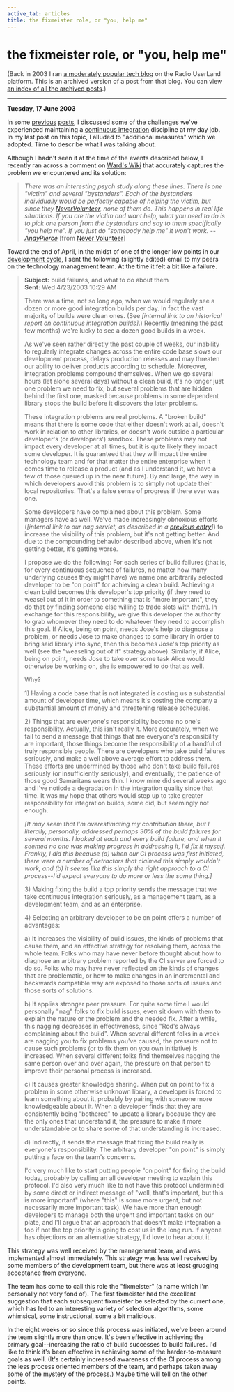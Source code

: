 ```yaml
---
active_tab: articles
title: the fixmeister role, or "you, help me"
---
```

# the fixmeister role, or "you, help me"

<div style="color:#333">(Back in 2003 I ran <a href="http://radio.weblogs.com/0122027/">a moderately popular tech blog</a> on the Radio UserLand platform.  This is an archived version of a post from that blog. You can view <a href="/articles/radio-blog/index.html">an index of all the archived posts</a>.)</div><hr>
<b>Tuesday, 17 June 2003</b>

<p>
In some <a href="http://radio.weblogs.com/0122027/2003/04/28.html#a26" title="28 April 2003: A Little Background on our Continuous Integration Setup">previous</a> <a href="http://radio.weblogs.com/0122027/2003/04/29.html#a27" title="29 April 2003: build cycles, development cycles, and the nag server">posts</a>, I discussed some of the challenges we've experienced maintaining a <a href="http://www.martinfowler.com/articles/continuousIntegration.html" title="Continuous Integration by Martin Fowler and Matthew Foemmel">continuous integration</a> discipline at my day job.  In my last post on this topic, I alluded to "additional measures" which we adopted.  Time to describe what I was talking about.
</p><p>
Although I hadn't seen it at the time of the events described below, I recently ran across a comment on <a href="http://c2.com/cgi/wiki" title="Ward's Wiki: Front Page">Ward's Wiki</a> that accurately captures the problem we encountered and its solution:
</p><blockquote>
<p><i>There was an interesting psych study along these lines. There is one "victim" and several "bystanders". Each of the bystanders individually would be perfectly capable of helping the victim, but since they <a href="http://c2.com/cgi/wiki?NeverVolunteer" title="Ward's Wiki: Never Volunteer">NeverVolunteer</a>, none of them do. This happens in real life situations. If you are the victim and want help, what you need to do is to pick one person from the bystanders and say to them specifically "you help me". If you just do "somebody help me" it won't work. -- <a href="http://c2.com/cgi/wiki?AndyPierce" title="Ward's Wiki: Andy Pierce">AndyPierce</a></i> [from <a href="http://c2.com/cgi/wiki?NeverVolunteer" title="Ward's Wiki: Never Volunteer">Never Volunteer</a>]</p>
</blockquote>
<p>
Toward the end of April, in the midst of one of the longer low points in our <a href="http://radio.weblogs.com/0122027/2003/04/29.html#a27" title="29 April 2003: build cycles, development cycles, and the nag server">development cycle</a>, I sent the following (slightly edited) email to my peers on the technology management team.  At the time it felt a bit like a failure.
</p>
<blockquote>
<p>
<b>Subject:</b> build failures, and what to do about them
<br>
<b>Sent:</b> Wed 4/23/2003 10:29 AM
</p><p>
There was a time, not so long ago, when we would regularly see a dozen or more good integration builds per day. In fact the vast majority of builds were clean ones. (See <i>[internal link to an historical report on continuous integration builds]</i>.)  Recently (meaning the past few months) we're lucky to see a dozen good builds in a week.
</p><p>
As we've seen rather directly the past couple of weeks, our inability to regularly integrate changes across the entire code base slows our development process, delays production releases and may threaten our ability to deliver products according to schedule.  Moreover, integration problems compound themselves.  When we go several hours (let alone several days) without a clean build, it's no longer just one problem we need to fix, but several problems that are hidden behind the first one, masked because problems in some dependent library stops the build before it discovers the later problems.
</p><p>
These integration problems are real problems.  A "broken build" means that there is some code that either doesn't work at all, doesn't work in relation to other libraries, or doesn't work outside a particular developer's (or developers') sandbox.  These problems may not impact every developer at all times, but it is quite likely they impact some developer.  It is guaranteed that they will impact the entire technology team and for that matter the entire enterprise when it comes time to release a product (and as I understand it, we have a few of those queued up in the near future).  By and large, the way in which developers avoid this problem is to simply not update their local repositories.  That's a false sense of progress if there ever was one.
</p><p>
Some developers have complained about this problem.  Some managers have as well.  We've made increasingly obnoxious efforts (<i>[internal link to our nag servlet, as described in a <a href="http://radio.weblogs.com/0122027/2003/04/29.html#a27" title="29 April 2003: build cycles, development cycles, and the nag server">previous entry</a>]</i>) to increase the visibility of this problem, but it's not getting better.  And due to the compounding behavior described above, when it's not getting better, it's getting worse.
</p><p>
I propose we do the following:  For each series of build failures (that is, for every continuous sequence of failures, no matter how many underlying causes they might have) we name one arbitrarily selected developer to be "on point" for achieving a clean build.  Achieving a clean build becomes this developer's top priority (if they need to weasel out of it in order to something that is "more important", they do that by finding someone else willing to trade slots with them).  In exchange for this responsibility, we give this developer the authority to grab whomever they need to do whatever they need to accomplish this goal.  If Alice, being on point, needs Jose's help to diagnose a problem, or needs Jose to make changes to some library in order to bring said library into sync, then this becomes Jose's top priority as well (see the "weaseling out of it" strategy above).  Similarly, if Alice, being on point, needs Jose to take over some task Alice would otherwise be working on, she is empowered to do that as well.
</p><p>
Why?
</p><p>
1) Having a code base that is not integrated is costing us a substantial amount of developer time, which means it's costing the company a substantial amount of money and threatening release schedules.
</p><p>
2) Things that are everyone's responsibility become no one's responsibility.  Actually, this isn't really it.  More accurately, when we fail to send a message that things that are everyone's responsibility are important, those things become the responsibility of a handful of truly responsible people.  There are developers who take build failures seriously, and make a well above average effort to address them.  These efforts are undermined by those who don't take build failures seriously (or insufficiently seriously), and eventually, the patience of those good Samaritans wears thin.  I know mine did several weeks ago and I've noticde a degradation in the integration quality since that time.  It was my hope that others would step up to take greater responsibility for integration builds, some did, but seemingly not enough.
</p><p>
<i>[It may seem that I'm overestimating my contribution there, but I literally, personally, addressed perhaps 30% of the build failures for several months.  I looked at each and every build failure, and when it seemed no one was making progress in addressing it, I'd fix it myself.  Frankly, I did this because (a) when our CI process was first initiated, there were a number of detractors that claimed this simply wouldn't work, and (b) it seems like this simply the right approach to a CI process--I'd expect everyone to do more or less the same thing.]</i>
</p><p>
3) Making fixing the build a top priority sends the message that we take continuous integration seriously, as a management team, as a development team, and as an enterprise.
</p><p>
4) Selecting an arbitrary developer to be on point offers a number of advantages:
</p><p>
a) It increases the visibility of build issues, the kinds of problems that cause them, and an effective strategy for resolving them, across the whole team.  Folks who may have never before thought about how to diagnose an arbitrary problem reported by the CI server are forced to do so.  Folks who may have never reflected on the kinds of changes that are problematic, or how to make changes in an incremental and backwards compatible way are exposed to those sorts of issues and those sorts of solutions.
</p><p>
b) It applies stronger peer pressure.  For quite some time I would personally "nag" folks to fix build issues, even sit down with them to explain the nature or the problem and the needed fix.  After a while, this nagging decreases in effectiveness, since "Rod's always complaining about the build".  When several different folks in a week are nagging you to fix problems you've caused, the pressure not to cause such problems (or to fix them on you own initiative) is increased.  When several different folks find themselves nagging the same person over and over again, the pressure on that person to improve their personal process is increased.
</p><p>
c) It causes greater knowledge sharing.  When put on point to fix a problem in some otherwise unknown library, a developer is forced to learn something about it, probably by pairing with someone more knowledgeable about it.  When a developer finds that they are consistently being "bothered" to update a library because they are the only ones that understand it, the pressure to make it more understandable or to share some of that understanding is increased.
</p><p>
d) Indirectly, it sends the message that fixing the build really is everyone's responsibility.  The arbitrary developer "on point" is simply putting a face on the team's concerns.
</p><p>
I'd very much like to start putting people "on point" for fixing the build today, probably by calling an all developer meeting to explain this protocol.  I'd also very much like to not have this protocol undermined by some direct or indirect message of "well, that's important, but this is more important" (where "this" is some more urgent, but not necessarily more important task).  We have more than enough developers to manage both the urgent and important tasks on our plate, and I'll argue that an approach that doesn't make integration a top if not the top priority is going to cost us in the long run.  If anyone has objections or an alternative strategy, I'd love to hear about it.
</p></blockquote>
<p>
This strategy was well received by the management team, and was implemented almost immediately.  This strategy was less well received by some members of the development team, but there was at least grudging acceptance from everyone.
</p><p>
The team has come to call this role the "fixmeister" (a name which I'm personally not very fond of).  The first fixmeister had the excellent suggestion that each subsequent fixmeister be selected by the current one, which has led to an interesting variety of selection algorithms, some whimsical, some instructional, some a bit malicious.
</p><p>
In the eight weeks or so since this process was initiated, we've been around the team slightly more than once.  It's been effective in achieving the primary goal--increasing the ratio of build successes to build failures.  I'd like to think it's been effective in achieving some of the harder-to-measure goals as well. (It's certainly increased awareness of the CI process among the less process oriented members of the team, and perhaps taken away some of the mystery of the process.)  Maybe time will tell on the other points.
</p>
